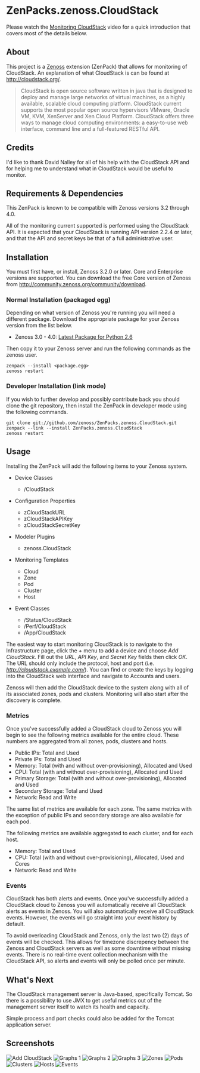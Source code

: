 # ZenPacks.zenoss.CloudStack
Please watch the [Monitoring CloudStack][] video for a quick introduction that
covers most of the details below.

## About
This project is a [Zenoss][] extension (ZenPack) that allows for monitoring of
CloudStack. An explanation of what CloudStack is can be found at
<http://cloudstack.org/>.

> CloudStack is open source software written in java that is designed to deploy
> and manage large networks of virtual machines, as a highly available,
> scalable cloud computing platform. CloudStack current supports the most
> popular open source hypervisors VMware, Oracle VM, KVM, XenServer and Xen
> Cloud Platform. CloudStack offers three ways to manage cloud computing
> environments: a easy-to-use web interface, command line and a full-featured
> RESTful API.

## Credits
I'd like to thank David Nalley for all of his help with the CloudStack API and
for helping me to understand what in CloudStack would be useful to monitor.

## Requirements & Dependencies
This ZenPack is known to be compatible with Zenoss versions 3.2 through 4.0.

All of the monitoring current supported is performed using the CloudStack API.
It is expected that your CloudStack is running API version 2.2.4 or later, and
that the API and secret keys be that of a full administrative user.

## Installation
You must first have, or install, Zenoss 3.2.0 or later. Core and Enterprise
versions are supported. You can download the free Core version of Zenoss from
<http://community.zenoss.org/community/download>.

### Normal Installation (packaged egg)
Depending on what version of Zenoss you're running you will need a different
package. Download the appropriate package for your Zenoss version from the list
below.

 * Zenoss 3.0 - 4.0: [Latest Package for Python 2.6][]

Then copy it to your Zenoss server and run the following commands as the zenoss
user.

    zenpack --install <package.egg>
    zenoss restart

### Developer Installation (link mode)
If you wish to further develop and possibly contribute back you should clone
the git repository, then install the ZenPack in developer mode using the
following commands.

    git clone git://github.com/zenoss/ZenPacks.zenoss.CloudStack.git
    zenpack --link --install ZenPacks.zenoss.CloudStack
    zenoss restart

## Usage
Installing the ZenPack will add the following items to your Zenoss system.

  * Device Classes
    * /CloudStack

  * Configuration Properties
    * zCloudStackURL
    * zCloudStackAPIKey
    * zCloudStackSecretKey

  * Modeler Plugins
    * zenoss.CloudStack

  * Monitoring Templates
    * Cloud
    * Zone
    * Pod
    * Cluster
    * Host

  * Event Classes
    * /Status/CloudStack
    * /Perf/CloudStack
    * /App/CloudStack

The easiest way to start monitoring CloudStack is to navigate to the
Infrastructure page, click the _+_ menu to add a device and choose
_Add CloudStack_. Fill out the _URL_, _API Key_, and _Secret Key_ fields then
click _OK_. The URL should only include the protocol, host and port
(i.e. _http://cloudstack.example.com/_). You can find or create the keys by
logging into the CloudStack web interface and navigate to Accounts and users.

Zenoss will then add the CloudStack device to the system along with all of its
associated zones, pods and clusters. Monitoring will also start after
the discovery is complete.

### Metrics
Once you've successfully added a CloudStack cloud to Zenoss you will begin to
see the following metrics available for the entire cloud. These numbers are
aggregated from all zones, pods, clusters and hosts.

  * Public IPs: Total and Used
  * Private IPs: Total and Used
  * Memory: Total (with and without over-provisioning), Allocated and Used
  * CPU: Total (with and without over-provisioning), Allocated and Used
  * Primary Storage: Total (with and without over-provisioning), Allocated and
    Used
  * Secondary Storage: Total and Used
  * Network: Read and Write

The same list of metrics are available for each zone. The same metrics with the
exception of public IPs and secondary storage are also available for each pod.

The following metrics are available aggregated to each cluster, and for each
host.

  * Memory: Total and Used
  * CPU: Total (with and without over-provisioning), Allocated, Used and Cores
  * Network: Read and Write

### Events
CloudStack has both alerts and events. Once you've successfully added a
CloudStack cloud to Zenoss you will automatically receive all CloudStack alerts
as events in Zenoss. You will also automatically receive all CloudStack events.
However, the events will go straight into your event history by default.

To avoid overloading CloudStack and Zenoss, only the last two (2) days of
events will be checked. This allows for timezone discrepency between the Zenoss
and CloudStack servers as well as some downtime without missing events. There
is no real-time event collection mechanism with the CloudStack API, so alerts
and events will only be polled once per minute.

## What's Next
The CloudStack management server is Java-based, specifically Tomcat. So there
is a possibility to use JMX to get useful metrics out of the management server
itself to watch its health and capacity.

Simple process and port checks could also be added for the Tomcat application
server.

## Screenshots
![Add CloudStack](https://github.com/zenoss/ZenPacks.zenoss.CloudStack/raw/master/screenshots/cloudstack_add.png)
![Graphs 1](https://github.com/zenoss/ZenPacks.zenoss.CloudStack/raw/master/screenshots/cloudstack_graphs1.png)
![Graphs 2](https://github.com/zenoss/ZenPacks.zenoss.CloudStack/raw/master/screenshots/cloudstack_graphs2.png)
![Graphs 3](https://github.com/zenoss/ZenPacks.zenoss.CloudStack/raw/master/screenshots/cloudstack_graphs3.png)
![Zones](https://github.com/zenoss/ZenPacks.zenoss.CloudStack/raw/master/screenshots/cloudstack_zones.png)
![Pods](https://github.com/zenoss/ZenPacks.zenoss.CloudStack/raw/master/screenshots/cloudstack_pods.png)
![Clusters](https://github.com/zenoss/ZenPacks.zenoss.CloudStack/raw/master/screenshots/cloudstack_clusters.png)
![Hosts](https://github.com/zenoss/ZenPacks.zenoss.CloudStack/raw/master/screenshots/cloudstack_hosts.png)
![Events](https://github.com/zenoss/ZenPacks.zenoss.CloudStack/raw/master/screenshots/cloudstack_events.png)


[Monitoring CloudStack]: <http://www.youtube.com/watch?v=3hr2H9iMz_o>
[Zenoss]: <http://www.zenoss.com/>
[Latest Package for Python 2.6]: <https://github.com/downloads/zenoss/ZenPacks.zenoss.CloudStack/ZenPacks.zenoss.CloudStack-0.7.3-py2.6.egg>
